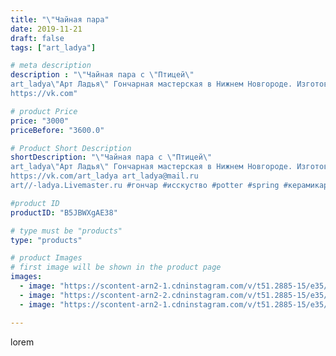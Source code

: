 ```yaml
---
title: "\"Чайная пара"
date: 2019-11-21
draft: false
tags: ["art_ladya"]

# meta description
description : "\"Чайная пара с \"Птицей\" 
art_ladya\"Арт Ладья\" Гончарная мастерская в Нижнем Новгороде. Изготовление керамики и мастер//-классы по обучению. 
https://vk.com"

# product Price
price: "3000"
priceBefore: "3600.0"

# Product Short Description
shortDescription: "\"Чайная пара с \"Птицей\" 
art_ladya\"Арт Ладья\" Гончарная мастерская в Нижнем Новгороде. Изготовление керамики и мастер//-классы по обучению. 
https://vk.com/art_ladya art_ladya@mail.ru 
art//-ladya.Livemaster.ru #гончар #исскуство #potter #spring #керамикаручнаяработа #гончарнаямастерская #драконы #handmade #посудаизглины #керамика #гончарнаяпосуда #эксклюзивнаякерамика #dishes #decor #ceramicar #claygoods #tankard #earthenware #ceramic #design #кружка #чашечки #restaurant #ceramicart #птица #clay #авторскаякерамика #magic #tea #bird"

#product ID
productID: "B5JBWXgAE38"

# type must be "products"
type: "products"

# product Images
# first image will be shown in the product page
images:
  - image: "https://scontent-arn2-1.cdninstagram.com/v/t51.2885-15/e35/73414976_184268906035282_3719782338207476066_n.jpg?se=8&tp=1&_nc_ht=scontent-arn2-1.cdninstagram.com&_nc_cat=110&_nc_ohc=ohJ_aSiihxEAX86ggJI&oh=c7c2729207b25893b294a27b9661ea7b&oe=606CED7B&ig_cache_key=MjE4MjI4MTQyNjc3NzU3MjQxOQ%3D%3D.2"
  - image: "https://scontent-arn2-2.cdninstagram.com/v/t51.2885-15/e35/74923134_558705771562061_4865534245641109619_n.jpg?se=8&tp=1&_nc_ht=scontent-arn2-2.cdninstagram.com&_nc_cat=105&_nc_ohc=-uqYk_uSI0YAX-OCNS5&oh=67cb840a81f7f68093c7d8402ab2340b&oe=606C294F&ig_cache_key=MjE4MjI4MTQyNjczNTU5NTI3MA%3D%3D.2"
  - image: "https://scontent-arn2-1.cdninstagram.com/v/t51.2885-15/e35/78881552_469992613649269_4679657709336047331_n.jpg?se=8&tp=1&_nc_ht=scontent-arn2-1.cdninstagram.com&_nc_cat=101&_nc_ohc=nVcB5EvweoUAX_KzqHe&oh=39c22fb1dc24932603e8e65d64811cc3&oe=606A72F1&ig_cache_key=MjE4MjI4MTQyNjc1MjMwMjAzMw%3D%3D.2"

---
```

lorem
